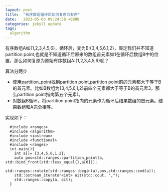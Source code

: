 ```yaml
---
layout: post
title:  "有序数组循环后如何复原为有序"
date:   2023-05-03 09:24:58 +0800
categories: jekyll update
tags:
  algorithm
---
```

有序数组A如{1,2,3,4,5,6}，循环后，变为B:{3,4,5,6,1,2}，假定我们并不知道partition point,也就是不知道循环后原来的数组首元素如1在循环后数组B中的位置，那么如何复原为原始有序数组A:{1,2,3,4,5,6}呢？

算法分两步

- 使用partition_point找到partition point,partition point前的元素都大于等于B的首元素。比如B数组为{3,4,5,6,1,2}前四个元素都大于等于B的首元素3，那么partition point指向第五个元素1。
- 对数组B循环，将partition point指向的元素作为循环后结果数组的首元素。结果数组和A完全相等。

实现如下：

      #include <ranges>
      #include <algorithm>
      #include <iostream>
      #include <functional>
      #include <ranges>
      int main(){
        int a[]= {3,4,5,6,1,2};
        auto pos=std::ranges::partition_point(a, std::bind_front(std::less_equal{},a[0]));
        std::ranges::rotate(std::ranges::begin(a),pos,std::ranges::end(a));
        std::ostream_iterator<int> oit(std::cout, ",");
        std::ranges::copy(a, oit);
      }


